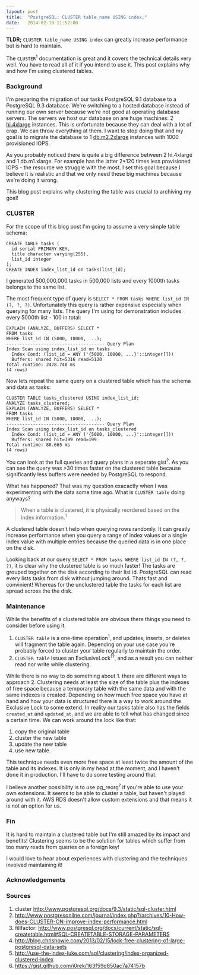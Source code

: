 ```yaml
---
layout: post
title:  "PostgreSQL: CLUSTER table_name USING index;"
date:   2014-02-19 11:52:00
---
```


__TLDR;__ `CLUSTER table_name USING index` can greatly increase performance but is hard to maintain.

The `CLUSTER`<sup>1</sup> documentation is great and it covers the technical details very well. You have to read all of it if you intend to use it. This post explains why and how I'm using clustered tables.

### Background

I'm preparing the migration of our tasks PostgreSQL 9.1 database to a PostgreSQL 9.3 database. We're switching to a hosted database instead of running our own server because we're not good at operating database servers. The servers we host our database on are huge machines: 2 [hi.4xlarge](http://docs.aws.amazon.com/AWSEC2/latest/UserGuide/storage_instances.html) instances. This is unfortunate because they can deal with a lot of crap. We can throw everything at them. I want to stop doing that and my goal is to migrate the database to 1 [db.m2.2xlarge](http://docs.aws.amazon.com/AmazonRDS/latest/UserGuide/Concepts.DBInstanceClass.html) instances with 1000 provisioned IOPS. 

As you probably noticed there is quite a big difference between 2 hi.4xlarge and 1 db.m1.xlarge. For example has the latter 2*120 times less provisioned IOPS - the resource we struggle with the most. I set this goal because I believe it is realistic and that we only need these big machines because we're doing it wrong.

This blog post explains why clustering the table was crucial to archiving my goal!

### CLUSTER

For the scope of this blog post I'm going to assume a very simple table schema:

```
CREATE TABLE tasks (
  id serial PRIMARY KEY, 
  title character varying(255), 
  list_id integer
);
CREATE INDEX index_list_id on tasks(list_id);
```

I generated 500,000,000 tasks in 500,000 lists and every 1000th tasks belongs to the same list.

The most frequent type of query is `SELECT * FROM tasks WHERE list_id IN (?, ?, ?)`. Unfortunately this query is rather expensive especially when querying for many lists. The query I'm using for demonstration includes every 5000th list - 100 in total:

```
EXPLAIN (ANALYZE, BUFFERS) SELECT * 
FROM tasks 
WHERE list_id IN (5000, 10000, ...);
------------------------------------- Query Plan
Index Scan using index_list_id on tasks
  Index Cond: (list_id = ANY ('{5000, 10000, ...}'::integer[]))
  Buffers: shared hit=5316 read=5120
Total runtime: 2478.740 ms
(4 rows)
```

Now lets repeat the same query on a clustered table which has the schema and data as tasks:

```
CLUSTER TABLE tasks_clustered USING index_list_id;
ANALYZE tasks_clustered;
EXPLAIN (ANALYZE, BUFFERS) SELECT * 
FROM tasks 
WHERE list_id IN (5000, 10000, ...);
------------------------------------- Query Plan
Index Scan using index_list_id on tasks_clustered
  Index Cond: (list_id = ANY ('{5000, 10000, ...}'::integer[]))
  Buffers: shared hit=399 read=199
Total runtime: 80.665 ms
(4 rows)
```

You can look at the full queries and query plans in a seperate gist<sup>?</sup>. As you can see the query was >30 times faster on the clustered table because significantly less buffers were needed by PostgreSQL to respond.

What has happened? That was my question exacactly when I was experimenting with the data some time ago. What is `CLUSTER table` doing anyways?

> When a table is clustered, it is physically reordered based on the index information.<sup>1</sup>

A clustered table doesn't help when querying rows randomly. It can greatly increase performance when you query a range of index values or a single index value with multiple entries because the queried data is in one place on the disk.

Looking back at our query `SELECT * FROM tasks WHERE list_id IN (?, ?, ?)`, it is clear why the clustered table is so much faster! The tasks are grouped together on the disk according to their list id. PostgreSQL can read every lists tasks from disk without jumping around. Thats fast and convinient! Whereas for the unclustered table the tasks for each list are spread across the the disk.

### Maintenance 

While the benefits of a clustered table are obvious there things you need to consider before using it. 

1. `CLUSTER table` is a one-time operation<sup>1</sup>, and updates, inserts, or deletes will fragment the table again. Depending on your use case you're probably forced to cluster your table regularly to maintain the order.
1. `CLUSTER table` issues an ExclusiveLock<sup>1?</sup>, and as a result you can neither read nor write while clustering.

While there is no way to do something about 1. there are different ways to approach 2. Clustering needs at least the size of the table plus the indexes of free space because a temporary table with the same data and with the same indexes is created. Depending on how much free space you have at hand and how your data is structured there is a way to work around the Exclusive Lock to some extend. In reality our tasks table also has the fields `created_at` and `updated_at`, and we are able to tell what has changed since a certain time. We can work around the lock like that:

1. copy the original table
2. cluster the new table
3. update the new table
4. use new table.

This technique needs even more free space at least twice the amount of the table and its indexes. It is only in my head at the moment, and I haven't done it in production. I'll have to do some testing around that.

I believe another possibility is to use pg_reorg<sup>?</sup> if you're able to use your own extensions. It seems to be able to cluster a table, but haven't played around with it. AWS RDS doesn't allow custom extensions and that means it is not an option for us. 

### Fin

It is hard to maintain a clustered table but I'm still amazed by its impact and benefits! Clustering seems to be the solution for tables which suffer from too many reads from queries on a foreign key! 

I would love to hear about experiences with clustering and the techniques involved maintaining it!

### Acknowledgements



### Sources

1. cluster http://www.postgresql.org/docs/9.3/static/sql-cluster.html
2. http://www.postgresonline.com/journal/index.php?/archives/10-How-does-CLUSTER-ON-improve-index-performance.html
3. fillfactor: http://www.postgresql.org/docs/current/static/sql-createtable.html#SQL-CREATETABLE-STORAGE-PARAMETERS
4. http://blog.chrishowie.com/2013/02/15/lock-free-clustering-of-large-postgresql-data-sets
5. http://use-the-index-luke.com/sql/clustering/index-organized-clustered-index
6. https://gist.github.com/i0rek/163f59d850ac7a74157b
